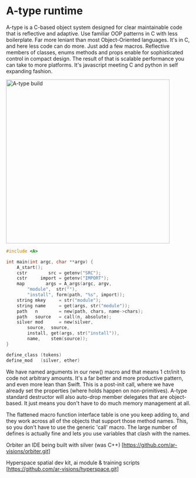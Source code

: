 # A-type runtime
A-type is a C-based object system designed for clear maintainable code that is reflective and adaptive. Use familiar OOP patterns in C with less boilerplate.  Far more leniant than most Object-Oriented languages. It's in C, and here less code can do more. Just add a few macros. Reflective members of classes, enums methods and props enable for sophisticated control in compact design. The result of that is scalable performance you can take to more platforms. It's javascript meeting C and python in self expanding fashion.

<a href="https://github.com/ar-visions/A/actions/workflows/build.yml">
  <img src="https://github.com/ar-visions/A/actions/workflows/build.yml/badge.svg" alt="A-type build" width="444">
</a>

```c
#include <A>

int main(int argc, char **argv) {
    A_start();
    cstr        src = getenv("SRC");
    cstr     import = getenv("IMPORT");
    map        args = A_args(argc, argv,
        "module",  str(""),
        "install", form(path, "%s", import));
    string mkey     = str("module");
    string name     = get(args, str("module"));
    path   n        = new(path, chars, name->chars);
    path   source   = call(n, absolute);
    silver mod      = new(silver,
        source,  source,
        install, get(args, str("install")),
        name,    stem(source));
}

define_class (tokens)
define_mod   (silver, ether)
```

We have named arguments in our new() macro and that means 1 ctr/init to code not arbitrary amounts.  It's a far better and more productive pattern, and even more lean than Swift.  This is a post-init call, where we have already set the properties (where holds happen on non-primitives).  A-type standard destructor will also auto-drop member delegates that are object-based.  It just means you don't have to do much memory management at all.

The flattened macro function interface table is one you keep adding to, and they work across all of the objects that support those method names.  This, so you don't have to use the generic 'call' macro.  The large number of defines is actually fine and lets you use variables that clash with the names.  

Orbiter
an IDE being built with silver (was C++)
[https://github.com/ar-visions/orbiter.git]

Hyperspace
spatial dev kit, ai module & training scripts
[https://github.com/ar-visions/hyperspace.git]

